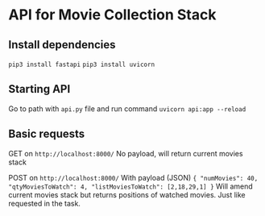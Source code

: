 # API for Movie Collection Stack

## Install dependencies

`pip3 install fastapi`
`pip3 install uvicorn`

## Starting API

Go to path with `api.py` file and run command `uvicorn api:app --reload`

## Basic requests

GET on `http://localhost:8000/`
No payload, will return current movies stack

POST on `http://localhost:8000/`
With payload (JSON)
`{ "numMovies": 40, "qtyMoviesToWatch": 4, "listMoviesToWatch": [2,18,29,1] }`
Will amend current movies stack but returns positions of watched movies.
Just like requested in the task.
